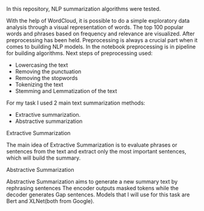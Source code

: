 In this repository, NLP summarization algorithms were tested. 

With the help of WordCloud, it is possible to do a simple exploratory data analysis through a visual representation of words. The top 100 popular words and phrases based on frequency and relevance are visualized. 
After preprocessing has been held. Preprocessing is always a crucial part when it comes to building NLP models. In the notebook preprocessing is in pipeline for building algorithms. Next steps of preprocessing used:
- Lowercasing the text
- Removing the punctuation
- Removing the stopwords
- Tokenizing the text
- Stemming and Lemmatization of the text

For my task I used 2 main text summarization methods:
- Extractive summarization.
- Abstractive summarization

Extractive Summarization 

The main idea of Extractive Summarization is to evaluate phrases or sentences from the text and extract only the most important sentences, which will build the summary.

Abstractive Summarization

Abstractive Summarization aims to generate a new summary text by rephrasing sentences The encoder outputs masked tokens while the decoder generates Gap sentences. Models that I will use for this task are Bert and XLNet(both from Google).
